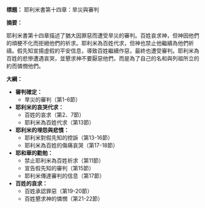 **標題：** 耶利米書第十四章：旱災與審判

**摘要：**

耶利米書第十四章描述了猶大因罪惡而遭受旱災的審判。百姓哀求神，但神因他們的頑梗不化而拒絕他們的祈求。耶利米為百姓代求，但神也禁止他繼續為他們祈禱。假先知宣揚虛假的平安信息，導致百姓繼續作惡，最終也遭受審判。耶利米為百姓的悲慘遭遇哀哭，並懇求神不要厭惡他們，而是為了自己的名和與列祖所立的約而憐憫他們。

**大綱：**

* **審判確定：**
    * 旱災的審判（第1-6節）
* **耶利米的哀哭代求：**
    * 百姓的哀求（第2、7節）
    * 耶利米為百姓代求（第13節）
* **耶利米的埋怨與悲憤：**
    * 耶利米對假先知的控訴（第13-16節）
    * 耶利米為百姓的傷痛哀哭（第17-18節）
* **耶和華的勸勉：**
    * 禁止耶利米為百姓祈求（第11節）
    * 宣告假先知的審判（第15節）
    * 耶利米傳達審判的信息（第17節）
* **百姓的哀求：**
    * 百姓承認罪惡（第19-20節）
    * 百姓懇求神的憐憫（第21-22節）